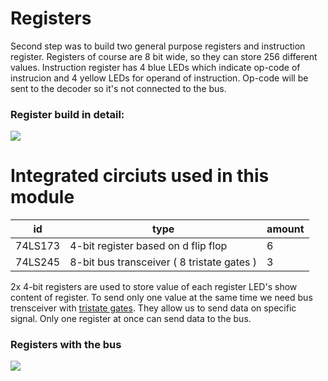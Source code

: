 # Registers


Second step was to build two general purpose registers and instruction register. Registers of course are 8 bit wide, so they can store 256 different values.  Instruction register has 4 blue LEDs which indicate op-code of instrucion and 4 yellow LEDs  for operand of instruction. Op-code will be sent to the decoder so it's not connected to the bus.

### Register build in detail:

![](images/register_image.png)


# Integrated circiuts used in this module

| id| type | amount |
|--|--|--|
| 74LS173 | 4-bit register based on d flip flop | 6 |
| 74LS245 | 8-bit bus transceiver ( 8 tristate gates ) | 3 |

2x 4-bit registers are used to store value of each register LED's show content of register. To send only one value at the same time we need bus trensceiver with [tristate gates](https://www.learnelectronicswithme.com/2021/10/tristate-gates-and-buffers.html). They allow us to send data on specific signal. Only one register at once can send data to the bus. 

### Registers with the bus

![](images/all_registers.png)
